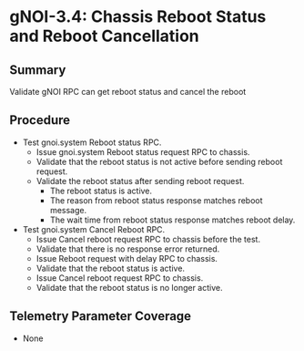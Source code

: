 # gNOI-3.4: Chassis Reboot Status and Reboot Cancellation

## Summary

Validate gNOI RPC can get reboot status and cancel the reboot

## Procedure

*   Test gnoi.system Reboot status RPC.
    *   Issue gnoi.system Reboot status request RPC to chassis.
    *   Validate that the reboot status is not active before sending reboot request.
    *   Validate the reboot status after sending reboot request.
        *   The reboot status is active.
        *   The reason from reboot status response matches reboot message.
        *   The wait time from reboot status response matches reboot delay.
*   Test gnoi.system Cancel Reboot RPC.
    *   Issue Cancel reboot request RPC to chassis before the test.
    *   Validate that there is no response error returned.
    *   Issue Reboot request with delay RPC to chassis.
    *   Validate that the reboot status is active.
    *   Issue Cancel reboot request RPC to chassis.
    *   Validate that the reboot status is no longer active.
    

## Telemetry Parameter Coverage

*   None
